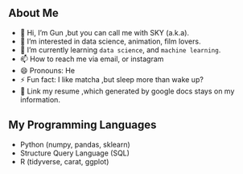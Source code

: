 About Me
-
- 👋 Hi, I’m Gun ,but you can call me with SKY (a.k.a).
- 👀 I’m interested in data science, animation, film lovers.
- 🌱 I’m currently learning `data science`, and `machine learning`.
- 📫 How to reach me via email, or instagram
- 😄 Pronouns: He
- ⚡ Fun fact: I like matcha ,but sleep more than wake up?
- 📝 Link my resume ,which generated by google docs stays on my information.

My Programming Languages
  - 
  - Python (numpy, pandas, sklearn)
  - Structure Query Language (SQL)
  - R (tidyverse, carat, ggplot)

<!---
SKY-TKP/SKY-TKP is a ✨ special ✨ repository because its `README.md` (this file) appears on your GitHub profile.
You can click the Preview link to take a look at your changes.
--->
